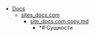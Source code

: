 - <a href = "E:\Node_projects\Node_Way\NBase\_Md\_Index\__Closer\_TS\Part_I\content\Docs\cat.Docs\dir.Docs.md">Docs</a>
    - <a href = "E:\Node_projects\Node_Way\NBase\_Md\_Index\__Closer\_TS\Part_I\content\Docs\sites_docs.com\cat.sites_docs.com\dir.sites_docs.com.md">sites_docs.com</a>
        - <a href = "E:\Node_projects\Node_Way\NBase\_Md\_Index\__Closer\_TS\Part_I\content\Docs\sites_docs.com\site_docs.com copy.md">site_docs.com copy.md</a>
            - *# Сущности
    
